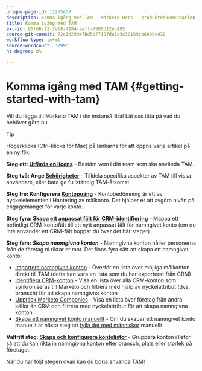```yaml
---
unique-page-id: 12255457
description: Komma igång med TAM - Marketo Docs - produktdokumentation
title: Komma igång med TAM
exl-id: 95fd6c22-7ef8-4184-aeff-7586d12ec495
source-git-commit: 72e1d29347bd5b77107da1e9c30169cb6490c432
workflow-type: tm+mt
source-wordcount: '299'
ht-degree: 0%

---
```


# Komma igång med TAM {#getting-started-with-tam}

Vill du lägga till Marketo TAM i din instans? Bra! Låt oss titta på vad du behöver göra nu.

>[!TIP]
>
>Högerklicka (Ctrl-klicka för Mac) på länkarna för att öppna varje artikel på en ny flik.

**Steg ett: [Utfärda en licens](/help/marketo/product-docs/target-account-management/setup-tam/issue-a-license.md)** - Bestäm vem i ditt team som ska använda TAM.

**Steg två: Ange [Behörigheter](/help/marketo/product-docs/target-account-management/setup-tam/permissions.md)** - Tilldela specifika aspekter av TAM till vissa användare, eller bara ge fullständig TAM-åtkomst.

**Steg tre: Konfigurera [Kontopoäng](/help/marketo/product-docs/target-account-management/setup-tam/account-score.md)** - Kontobedömning är ett av nyckelelementen i Hantering av målkonto. Det hjälper er att avgöra nivån på engagemanget för varje konto.

**Steg fyra: [Skapa ett anpassat fält för CRM-identifiering](/help/marketo/product-docs/target-account-management/setup-tam/create-a-custom-field-for-crm-discovery.md)** - Mappa ett befintligt CRM-kontofält till ett nytt anpassat fält för namngivet konto (om du inte använder ett CRM-fält hoppar du över det här steget).

**Steg fem:** **_Skapa namngivna konton_** - Namngivna konton håller personerna från de företag ni riktar er mot. Det finns fyra sätt att skapa ett namngivet konto:

* [Importera namngivna konton](/help/marketo/product-docs/target-account-management/target/named-accounts/import-named-accounts.md) - Överför en lista över möjliga målkonton direkt till TAM (detta kan vara en lista som du har exporterat från CRM)
* [Identifiera CRM-konton](/help/marketo/product-docs/target-account-management/target/named-accounts/discover-accounts.md#discover-crm-accounts) - Visa en lista över alla CRM-konton som synkroniseras till Marketo och filtrera med hjälp av nyckelattribut (dvs. bransch) för att skapa namngivna konton
* [Upptäck Marketo Companies](/help/marketo/product-docs/target-account-management/target/named-accounts/discover-accounts.md#discover-marketo-companies) - Visa en lista över företag från andra källor än CRM och filtrera med nyckelattribut för att skapa namngivna konton
* [Skapa ett namngivet konto manuellt](/help/marketo/product-docs/target-account-management/target/named-accounts/create-a-named-account.md) - Om du skapar ett namngivet konto manuellt är nästa steg att [fylla det med människor](/help/marketo/product-docs/target-account-management/target/named-accounts/add-people-to-a-named-account.md) manuellt

**Valfritt steg: [Skapa och konfigurera kontolistor](/help/marketo/product-docs/target-account-management/target/account-lists.md#create-a-new-account-list)** - Gruppera konton i listor så att du kan rikta in namngivna konton efter bransch, plats eller storlek på företaget.

När du har följt stegen ovan kan du börja använda TAM!
